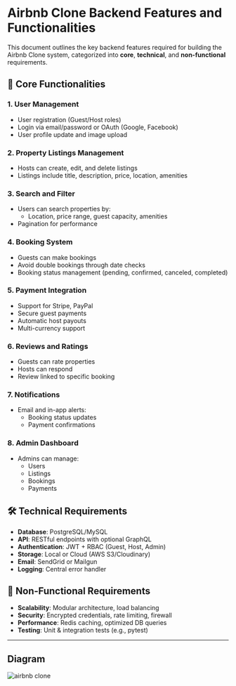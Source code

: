 # Airbnb Clone Backend Features and Functionalities

This document outlines the key backend features required for building the Airbnb Clone system, categorized into **core**, **technical**, and **non-functional** requirements.

## 🔑 Core Functionalities

### 1. User Management
- User registration (Guest/Host roles)
- Login via email/password or OAuth (Google, Facebook)
- User profile update and image upload

### 2. Property Listings Management
- Hosts can create, edit, and delete listings
- Listings include title, description, price, location, amenities

### 3. Search and Filter
- Users can search properties by:
  - Location, price range, guest capacity, amenities
- Pagination for performance

### 4. Booking System
- Guests can make bookings
- Avoid double bookings through date checks
- Booking status management (pending, confirmed, canceled, completed)

### 5. Payment Integration
- Support for Stripe, PayPal
- Secure guest payments
- Automatic host payouts
- Multi-currency support

### 6. Reviews and Ratings
- Guests can rate properties
- Hosts can respond
- Review linked to specific booking

### 7. Notifications
- Email and in-app alerts:
  - Booking status updates
  - Payment confirmations

### 8. Admin Dashboard
- Admins can manage:
  - Users
  - Listings
  - Bookings
  - Payments

## 🛠 Technical Requirements

- **Database**: PostgreSQL/MySQL
- **API**: RESTful endpoints with optional GraphQL
- **Authentication**: JWT + RBAC (Guest, Host, Admin)
- **Storage**: Local or Cloud (AWS S3/Cloudinary)
- **Email**: SendGrid or Mailgun
- **Logging**: Central error handler

## 🚀 Non-Functional Requirements

- **Scalability**: Modular architecture, load balancing
- **Security**: Encrypted credentials, rate limiting, firewall
- **Performance**: Redis caching, optimized DB queries
- **Testing**: Unit & integration tests (e.g., pytest)

---

## Diagram
![airbnb clone](https://github.com/user-attachments/assets/a2b203b3-c05a-4f43-8252-4e0a5bcb5272)



